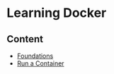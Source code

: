 # Learning Docker

## Content

- [Foundations](foundations.md)
- [Run a Container](run-a-container.md)